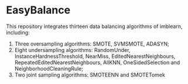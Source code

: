 # EasyBalance

This repository integrates thirteen data balancing algorithms of imblearn, including:
1. Three oversampling algorithms: SMOTE, SVMSMOTE, ADASYN;
2. Eight undersampling algorithms: RandomUnder, InstanceHardnessThreshold, NearMiss, EditedNearestNeighbours, RepeatedEditedNearestNeighbours, AllKNN, OneSidedSelection and NeighborhoodCleaningRule;
3. Two joint sampling algorithms: SMOTEENN and SMOTETomek
